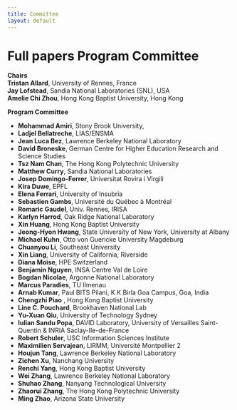 ```yaml
---
title: Committee
layout: default
---
```


# Full papers Program Committee

**Chairs**<br>
**Tristan Allard**, University of Rennes, France<br>
**Jay Lofstead**, Sandia National Laboratories (SNL), USA<br>
**Amelie Chi Zhou**, Hong Kong Baptist University, Hong Kong<br>

**Program Committee**<br>

* **Mohammad Amiri**, Stony Brook University, <br>
* **Ladjel Bellatreche**, LIAS/ENSMA<br>
* **Jean Luca Bez**, Lawrence Berkeley National Laboratory<br>
* **David Broneske**, German Centre for Higher Education Research and Science Studies<br>
* **Tsz Nam Chan**, The Hong Kong Polytechnic University<br>
* **Matthew Curry**, Sandia National Laboratories<br>
* **Josep Domingo-Ferrer**, Universitat Rovira i Virgili<br>
* **Kira Duwe**, EPFL<br>
* **Elena Ferrari**, University of Insubria<br>
* **Sebastien Gambs**, Université du Québec à Montréal<br>
* **Romaric Gaudel**, Univ. Rennes, IRISA<br>
* **Karlyn Harrod**, Oak Ridge National Laboratory<br>
* **Xin	Huang**, Hong Kong Baptist University<br>
* **Jeong-Hyon Hwang**, State University of New York, University at Albany<br>
* **Michael Kuhn**, Otto von Guericke University Magdeburg<br>
* **Chuanyou Li**, Southeast University<br>
* **Xin Liang**, University of California, Riverside<br>
* **Diana Moise**, HPE Switzerland<br>
* **Benjamin	Nguyen**, INSA Centre Val de Loire<br>
* **Bogdan Nicolae**, Argonne National Laboratory<br>
* **Marcus Paradies**, TU Ilmenau<br>
* **Arnab Kumar**, Paul	BITS Pilani, K K Birla Goa Campus, Goa, India<br>
* **Chengzhi	Piao**	, Hong Kong Baptist University<br>
* **Line C. Pouchard**, Brookhaven National Lab<br>
* **Yu-Xuan	Qiu**, University of Technology Sydney<br>
* **Iulian Sandu Popa**, DAVID Laboratory, University of Versailles Saint-Quentin & INRIA Saclay-Ile-de-France<br>
* **Robert Schuler**, USC Information Sciences Institute<br>
* **Maximilien Servajean**, LIRMM, Université Montpellier 2<br>
* **Houjun Tang**, Lawrence Berkeley National Laboratory<br>
* **Zichen Xu**, Nanchang University<br>
* **Renchi Yang**, Hong Kong Baptist University<br>
* **Wei	Zhang**, Lawrence Berkeley National Laboratory<br>
* **Shuhao Zhang**, Nanyang Technological University<br>
* **Zhaorui Zhang**, The Hong Kong Polytechnic University<br>
* **Ming Zhao**, Arizona State University<br>

